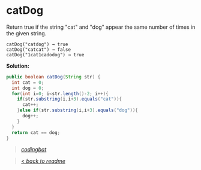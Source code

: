 # catDog

Return true if the string "cat" and "dog" appear the same number of times in the given string.

```
catDog("catdog") → true
catDog("catcat") → false
catDog("1cat1cadodog") → true
```

**Solution:**

```java
public boolean catDog(String str) {
  int cat = 0;
  int dog = 0;
  for(int i=0; i<str.length()-2; i++){
    if(str.substring(i,i+3).equals("cat")){
      cat++;
    }else if(str.substring(i,i+3).equals("dog")){
      dog++;
    }
  }
  return cat == dog;
}
```

> _[codingbat](http://codingbat.com/prob/p111624)_

> [< _back to readme_](/README.md)